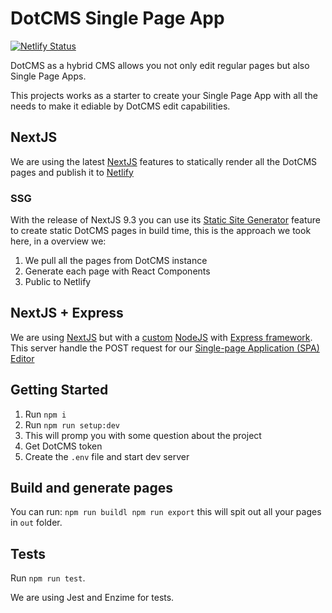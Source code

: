 # DotCMS Single Page App

[![Netlify Status](https://api.netlify.com/api/v1/badges/d8219585-5108-44db-9965-b097324bc6a6/deploy-status)](https://app.netlify.com/sites/dotcms-spa-demo/deploys)

DotCMS as a hybrid CMS allows you not only edit regular pages but also Single Page Apps.

This projects works as a starter to create your Single Page App with all the needs to make it ediable by DotCMS edit capabilities.

## NextJS
We are using the latest [NextJS](https://nextjs.org/) features to statically render all the DotCMS pages and publish it to [Netlify](https://netlify.com)

### SSG
With the release of NextJS 9.3 you can use its [Static Site Generator](https://nextjs.org/blog/next-9-3#next-gen-static-site-generation-ssg-support) feature to create static DotCMS pages in build time, this is the approach we took here, in a overview we:

1. We pull all the pages from DotCMS instance
2. Generate each page with React Components
3. Public to Netlify

## NextJS + Express

We are using [NextJS](https://nextjs.org/) but with a [custom](https://nextjs.org/docs#custom-server-and-routing) [NodeJS](https://nodejs.org/en/) with [Express framework](https://expressjs.com/). This server handle the POST request for our [Single-page Application (SPA) Editor](https://www.youtube.com/watch?v=8JhoHHtcj6g&feature=emb_title)


## Getting Started

1. Run `npm i`
2. Run `npm run setup:dev`
3. This will promp you with some question about the project
4. Get DotCMS token
5. Create the `.env` file and start dev server

## Build and generate pages

You can run: `npm run buildl npm run export` this will spit out all your pages in `out` folder.

## Tests

Run `npm run test`.

We are using Jest and Enzime for tests.
